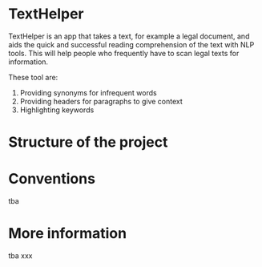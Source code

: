 # TextHelper

TextHelper is an app that takes a text, for example a legal document, and aids the quick and successful reading comprehension of the text with NLP tools. This will help people who frequently have to scan legal texts for information. 

These tool are:
1. Providing synonyms for infrequent words
2. Providing headers for paragraphs to give context
3. Highlighting keywords

# Structure of the project


# Conventions
tba

# More information
tba
xxx